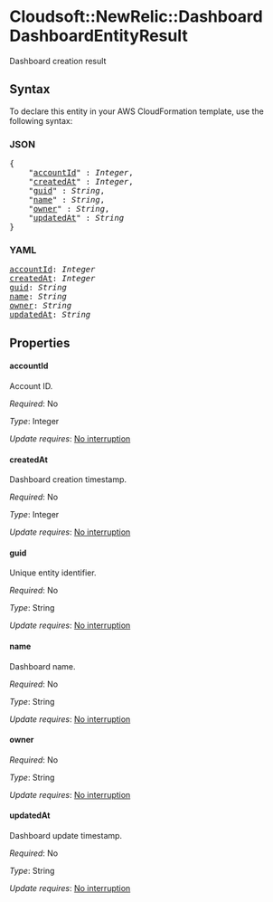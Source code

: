 # Cloudsoft::NewRelic::Dashboard DashboardEntityResult

Dashboard creation result

## Syntax

To declare this entity in your AWS CloudFormation template, use the following syntax:

### JSON

<pre>
{
    "<a href="#accountid" title="accountId">accountId</a>" : <i>Integer</i>,
    "<a href="#createdat" title="createdAt">createdAt</a>" : <i>Integer</i>,
    "<a href="#guid" title="guid">guid</a>" : <i>String</i>,
    "<a href="#name" title="name">name</a>" : <i>String</i>,
    "<a href="#owner" title="owner">owner</a>" : <i>String</i>,
    "<a href="#updatedat" title="updatedAt">updatedAt</a>" : <i>String</i>
}
</pre>

### YAML

<pre>
<a href="#accountid" title="accountId">accountId</a>: <i>Integer</i>
<a href="#createdat" title="createdAt">createdAt</a>: <i>Integer</i>
<a href="#guid" title="guid">guid</a>: <i>String</i>
<a href="#name" title="name">name</a>: <i>String</i>
<a href="#owner" title="owner">owner</a>: <i>String</i>
<a href="#updatedat" title="updatedAt">updatedAt</a>: <i>String</i>
</pre>

## Properties

#### accountId

Account ID.

_Required_: No

_Type_: Integer

_Update requires_: [No interruption](https://docs.aws.amazon.com/AWSCloudFormation/latest/UserGuide/using-cfn-updating-stacks-update-behaviors.html#update-no-interrupt)

#### createdAt

Dashboard creation timestamp.

_Required_: No

_Type_: Integer

_Update requires_: [No interruption](https://docs.aws.amazon.com/AWSCloudFormation/latest/UserGuide/using-cfn-updating-stacks-update-behaviors.html#update-no-interrupt)

#### guid

Unique entity identifier.

_Required_: No

_Type_: String

_Update requires_: [No interruption](https://docs.aws.amazon.com/AWSCloudFormation/latest/UserGuide/using-cfn-updating-stacks-update-behaviors.html#update-no-interrupt)

#### name

Dashboard name.

_Required_: No

_Type_: String

_Update requires_: [No interruption](https://docs.aws.amazon.com/AWSCloudFormation/latest/UserGuide/using-cfn-updating-stacks-update-behaviors.html#update-no-interrupt)

#### owner

_Required_: No

_Type_: String

_Update requires_: [No interruption](https://docs.aws.amazon.com/AWSCloudFormation/latest/UserGuide/using-cfn-updating-stacks-update-behaviors.html#update-no-interrupt)

#### updatedAt

Dashboard update timestamp.

_Required_: No

_Type_: String

_Update requires_: [No interruption](https://docs.aws.amazon.com/AWSCloudFormation/latest/UserGuide/using-cfn-updating-stacks-update-behaviors.html#update-no-interrupt)

